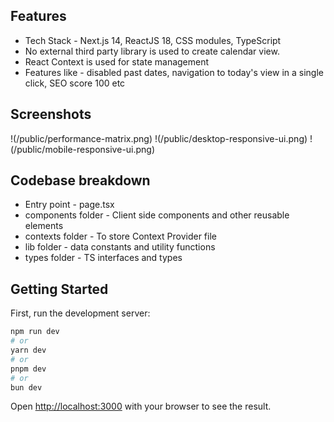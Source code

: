 ## Features

- Tech Stack - Next.js 14, ReactJS 18, CSS modules, TypeScript
- No external third party library is used to create calendar view.
- React Context is used for state management
- Features like - disabled past dates, navigation to today's view in a single click, SEO score 100 etc

## Screenshots

!(/public/performance-matrix.png)
!(/public/desktop-responsive-ui.png)
!(/public/mobile-responsive-ui.png)

## Codebase breakdown

- Entry point - page.tsx
- components folder - Client side components and other reusable elements
- contexts folder - To store Context Provider file
- lib folder - data constants and utility functions
- types folder - TS interfaces and types

## Getting Started

First, run the development server:

```bash
npm run dev
# or
yarn dev
# or
pnpm dev
# or
bun dev
```

Open [http://localhost:3000](http://localhost:3000) with your browser to see the result.
